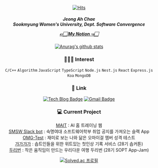  <div align=center>
 
     
[![Hits](https://hits.seeyoufarm.com/api/count/incr/badge.svg?url=https%3A%2F%2Fgithub.com%2Fjokj624)](https://hits.seeyoufarm.com) 
<h5 align="center">
Jeong Ah Chae<br/>   
 Sookmyung Women's University, Dept. Software Convergence    </br> 
    
[👉🏻 My Notion 👈🏻](https://jobchae.notion.site/Developer-730cfc75b1c14bc8a8f17409a66e1ff6)
 
</h5>  

 [![Anurag's github stats](https://github-readme-stats.vercel.app/api?username=jokj624)](https://github.com/jokj624) 

### 🙋🏻‍♀️ Interest
`C/C++` `Algorithm` `JavaScript` `TypeScript` `Node.js` `Nest.js` `React` `Express.js` `Koa` `MongoDB` 
  

<h3 align="center"> 🔗 Link </h3>


 
 [![Tech Blog Badge](http://img.shields.io/badge/-Tech%20blog-black?style=flat-square&logo=github&link=https://iot624.tistory.com/)](https://iot624.tistory.com/)
  [![Gmail Badge](https://img.shields.io/badge/Gmail-d14836?style=flat-square&logo=Gmail&logoColor=white&link=mailto:jokj624@gmail.com)](mailto:jokj624@gmail.com)
 
 
<h3 align="center"> 💻 Current Project </h3>   

[MAIT](https://github.com/jokj624/AIhomeTraining_web) : AI 홈 트레이닝 웹   
[SMSW Slack bot](https://github.com/jokj624/sw-slackbot) : 숙명여대 소프트웨어학부 취업 공지를 가져오는 슬랙 App   
[OMG-Test](https://github.com/jokj624/OMG-Test) : 재미로 보는 나와 닮은 오마이걸 멤버 성격 테스트   
[갸가갸가](https://github.com/jokj624/GaGaGaGaServer) : 솝트인들을 위한 위트있는 첫인상 기록 서비스 (28기 솝커톤)   
[두리번](https://github.com/TeamDooRiBon/DooRi-Server) : 작은 움직임이 만드는 우리다운 여행 두리번 (28기 SOPT App-Jam)

 
 [![Solved.ac 프로필](http://mazassumnida.wtf/api/pastel/generate_badge?boj=jokj624)](https://solved.ac/jokj624) 
</div>
